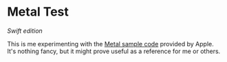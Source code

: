 #  Metal Test

_Swift edition_

This is me experimenting with the [Metal sample code](https://developer.apple.com/documentation/metal/fundamental_lessons) provided by Apple. It's nothing fancy, but it might prove useful as a reference for me or others.
